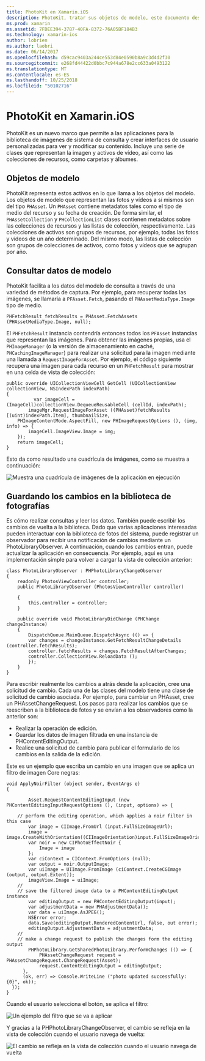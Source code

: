```yaml
---
title: PhotoKit en Xamarin.iOS
description: PhotoKit, tratar sus objetos de modelo, este documento describe cómo consultar los datos de modelo y guardar los cambios realizados en la biblioteca de fotografías.
ms.prod: xamarin
ms.assetid: 7FDEE394-3787-40FA-8372-76A05BF184B3
ms.technology: xamarin-ios
author: lobrien
ms.author: laobri
ms.date: 06/14/2017
ms.openlocfilehash: d59cac9403a244ce553d84e0590b8a9c3d4d2f30
ms.sourcegitcommit: e268fd44422d0bbc7c944a678e2cc633a0493122
ms.translationtype: MT
ms.contentlocale: es-ES
ms.lasthandoff: 10/25/2018
ms.locfileid: "50102716"
---
```

# <a name="photokit-in-xamarinios"></a>PhotoKit en Xamarin.iOS

PhotoKit es un nuevo marco que permite a las aplicaciones para la biblioteca de imágenes de sistema de consulta y crear interfaces de usuario personalizadas para ver y modificar su contenido. Incluye una serie de clases que representan la imagen y activos de vídeo, así como las colecciones de recursos, como carpetas y álbumes.

## <a name="model-objects"></a>Objetos de modelo

PhotoKit representa estos activos en lo que llama a los objetos del modelo. Los objetos de modelo que representan las fotos y vídeos a sí mismos son del tipo `PHAsset`. Un `PHAsset` contiene metadatos tales como el tipo de medio del recurso y su fecha de creación.
De forma similar, el `PHAssetCollection` y `PHCollectionList` clases contienen metadatos sobre las colecciones de recursos y las listas de colección, respectivamente. Las colecciones de activos son grupos de recursos, por ejemplo, todas las fotos y vídeos de un año determinado. Del mismo modo, las listas de colección son grupos de colecciones de activos, como fotos y vídeos que se agrupan por año.

## <a name="querying-model-data"></a>Consultar datos de modelo

PhotoKit facilita a los datos del modelo de consulta a través de una variedad de métodos de captura. Por ejemplo, para recuperar todas las imágenes, se llamaría a `PFAsset.Fetch`, pasando el `PHAssetMediaType.Image` tipo de medio.

    PHFetchResult fetchResults = PHAsset.FetchAssets (PHAssetMediaType.Image, null);

El `PHFetchResult` instancia contendría entonces todos los `PFAsset` instancias que representan las imágenes. Para obtener las imágenes propias, usa el `PHImageManager` (o la versión de almacenamiento en caché, `PHCachingImageManager`) para realizar una solicitud para la imagen mediante una llamada a `RequestImageForAsset`. Por ejemplo, el código siguiente recupera una imagen para cada recurso en un `PHFetchResult` para mostrar en una celda de vista de colección:


    public override UICollectionViewCell GetCell (UICollectionView collectionView, NSIndexPath indexPath)
    {
              var imageCell = (ImageCell)collectionView.DequeueReusableCell (cellId, indexPath);
            imageMgr.RequestImageForAsset ((PHAsset)fetchResults [(uint)indexPath.Item], thumbnailSize,
        PHImageContentMode.AspectFill, new PHImageRequestOptions (), (img, info) => {
            imageCell.ImageView.Image = img;
        });
        return imageCell;
    }

Esto da como resultado una cuadrícula de imágenes, como se muestra a continuación:

![](photokit-images/image4.png "Muestra una cuadrícula de imágenes de la aplicación en ejecución")
 
## <a name="saving-changes-to-the-photo-library"></a>Guardando los cambios en la biblioteca de fotografías

Es cómo realizar consultas y leer los datos. También puede escribir los cambios de vuelta a la biblioteca. Dado que varias aplicaciones interesadas pueden interactuar con la biblioteca de fotos del sistema, puede registrar un observador para recibir una notificación de cambios mediante un PhotoLibraryObserver. A continuación, cuando los cambios entran, puede actualizar la aplicación en consecuencia. Por ejemplo, aquí es una implementación simple para volver a cargar la vista de colección anterior:

    class PhotoLibraryObserver : PHPhotoLibraryChangeObserver
    {
        readonly PhotosViewController controller;
        public PhotoLibraryObserver (PhotosViewController controller)
        
        {
            this.controller = controller;
        }
    
        public override void PhotoLibraryDidChange (PHChange changeInstance)
        {
            DispatchQueue.MainQueue.DispatchAsync (() => {
            var changes = changeInstance.GetFetchResultChangeDetails (controller.fetchResults);
            controller.fetchResults = changes.FetchResultAfterChanges;
            controller.CollectionView.ReloadData ();
            });
        }
    }
    
Para escribir realmente los cambios a atrás desde la aplicación, cree una solicitud de cambio. Cada una de las clases del modelo tiene una clase de solicitud de cambio asociada. Por ejemplo, para cambiar un PHAsset, cree un PHAssetChangeRequest. Los pasos para realizar los cambios que se reescriben a la biblioteca de fotos y se envían a los observadores como la anterior son:

-   Realizar la operación de edición.
-   Guardar los datos de imagen filtrada en una instancia de PHContentEditingOutput.
-   Realice una solicitud de cambio para publicar el formulario de los cambios en la salida de la edición.

Este es un ejemplo que escriba un cambio en una imagen que se aplica un filtro de imagen Core negras:

    void ApplyNoirFilter (object sender, EventArgs e)
    {
            
            Asset.RequestContentEditingInput (new PHContentEditingInputRequestOptions (), (input, options) => {
            
        // perform the editing operation, which applies a noir filter in this case
            var image = CIImage.FromUrl (input.FullSizeImageUrl);
            image = image.CreateWithOrientation((CIImageOrientation)input.FullSizeImageOrientation);
            var noir = new CIPhotoEffectNoir {
                Image = image
            };
            var ciContext = CIContext.FromOptions (null);
            var output = noir.OutputImage;
            var uiImage = UIImage.FromImage (ciContext.CreateCGImage (output, output.Extent));
            imageView.Image = uiImage;
        //
        // save the filtered image data to a PHContentEditingOutput instance
            var editingOutput = new PHContentEditingOutput(input);
            var adjustmentData = new PHAdjustmentData();
            var data = uiImage.AsJPEG();
            NSError error;
            data.Save(editingOutput.RenderedContentUrl, false, out error);
            editingOutput.AdjustmentData = adjustmentData;
        //
        // make a change request to publish the changes form the editing output
            PHPhotoLibrary.GetSharedPhotoLibrary.PerformChanges (() => {
                PHAssetChangeRequest request = PHAssetChangeRequest.ChangeRequest(Asset);
                request.ContentEditingOutput = editingOutput;
          },
          (ok, err) => Console.WriteLine ("photo updated successfully: {0}", ok));
      });
    }
    
Cuando el usuario selecciona el botón, se aplica el filtro:

![](photokit-images/image5.png "Un ejemplo del filtro que se va a aplicar")
 
Y gracias a la PHPhotoLibraryChangeObserver, el cambio se refleja en la vista de colección cuando el usuario navega de vuelta:

![](photokit-images/image6.png "El cambio se refleja en la vista de colección cuando el usuario navega de vuelta")
